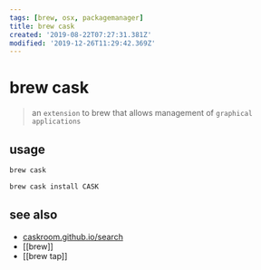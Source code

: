 ```yaml
---
tags: [brew, osx, packagemanager]
title: brew cask
created: '2019-08-22T07:27:31.381Z'
modified: '2019-12-26T11:29:42.369Z'
---
```


# brew cask
> an `extension` to brew that allows management of `graphical applications`

## usage
```sh
brew cask

brew cask install CASK
```

## see also
- [caskroom.github.io/search](https://caskroom.github.io/search)
- [[brew]]
- [[brew tap]]
